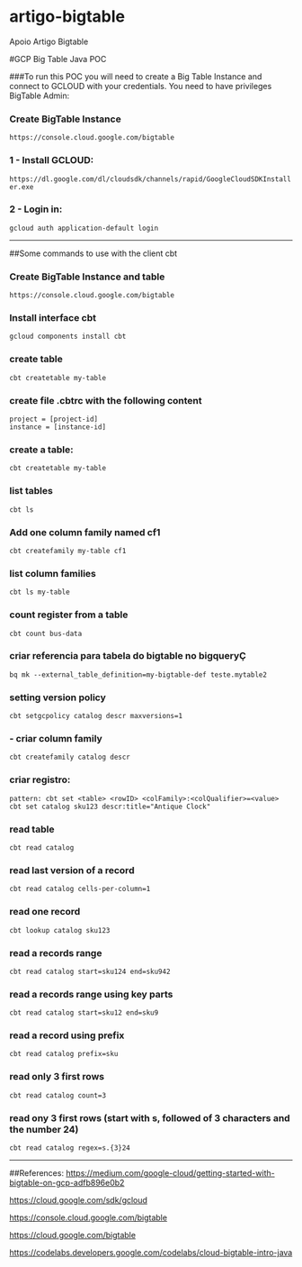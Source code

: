 # artigo-bigtable
Apoio Artigo Bigtable

#GCP Big Table Java POC

###To run this POC you will need to create a Big Table Instance and connect to GCLOUD with your credentials. You need to have privileges BigTable Admin:

### Create BigTable Instance
``https://console.cloud.google.com/bigtable``

### 1 - Install GCLOUD: <br> 
``https://dl.google.com/dl/cloudsdk/channels/rapid/GoogleCloudSDKInstaller.exe``

### 2 - Login in: <br>
 ``gcloud auth application-default login``

 ----------------------------------
##Some commands to use with the client cbt

### Create BigTable Instance and table
``https://console.cloud.google.com/bigtable``


### Install interface cbt
``gcloud components install cbt``

### create table
``cbt createtable my-table``


### create file .cbtrc with the following content

``project = [project-id]``
<br>
``instance = [instance-id]``

### create a table:
``cbt createtable my-table``

### list tables
``cbt ls``

### Add one column family named cf1
``cbt createfamily my-table cf1``

### list column families
``cbt ls my-table``

### count register from a table
``cbt count bus-data``

### criar referencia para tabela do bigtable no bigqueryÇ
``bq mk --external_table_definition=my-bigtable-def teste.mytable2``


### setting version policy
``cbt setgcpolicy catalog descr maxversions=1``

###  - criar column family
``cbt createfamily catalog descr``


###  criar registro:
``pattern: cbt set <table> <rowID> <colFamily>:<colQualifier>=<value>``
``cbt set catalog sku123 descr:title="Antique Clock"``


### read table
``cbt read catalog``

### read last version of a record
``cbt read catalog cells-per-column=1``

### read one record
``cbt lookup catalog sku123``

### read a records range
``cbt read catalog start=sku124 end=sku942``

### read a records range using key parts
``cbt read catalog start=sku12 end=sku9``

### read a record using prefix
``cbt read catalog prefix=sku``

### read only 3 first rows
``cbt read catalog count=3``


### read ony 3 first rows (start with s, followed of 3 characters and the number 24)
``cbt read catalog regex=s.{3}24``


 ----------------------------------
##References:
https://medium.com/google-cloud/getting-started-with-bigtable-on-gcp-adfb896e0b2

https://cloud.google.com/sdk/gcloud

https://console.cloud.google.com/bigtable

https://cloud.google.com/bigtable

https://codelabs.developers.google.com/codelabs/cloud-bigtable-intro-java
